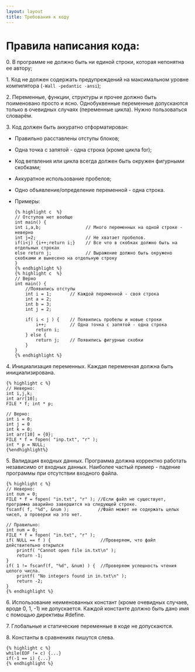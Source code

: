 ```yaml
---
layout: layout
title: Требования к коду
---
```

Правила написания кода:
=======================

0\. В программе не должно быть ни единой строки, которая непонятна ее автору;

1\. Код не должен содержать предупреждений на максимальном уровне компилятора (`-Wall -pedantic -ansi`);

2\. Переменные, функции, структуры и прочее должно быть поименовано просто и ясно.
Однобуквенные переменные допускаются только в очевидных случаях (переменные цикла). Нужно пользоваться словарём.

3\. Код должен быть аккуратно отформатирован:

  - Правильно расставлены отступы блоков;
  - Одна точка с запятой - одна строка (кроме цикла for);
  - Код ветвления или цикла всегда должен быть окружен фигурными скобками;
  - Аккуратное использование пробелов;
  - Одно объявление/определение переменной - одна строка.
  - Примеры:

        {% highlight c  %}
        // Отступов нет вообще
        int main() {
        int i,a,b;                 // Много переменных на одной строке - неверно
        int j=2;                   // Не хватает пробелов.
        if(i<j) {i++;return i;}    // Все что в скобках должно быть на отдельных строках
        else return j;             // Выражение должно быть окружено скобками и вынесено на отдельную строку
        }
        {% endhighlight %}
        {% highlight c  %}
        // Верно
        int main() {
            //Появились отступы
            int i = 1;       // Каждой переменной - своя строка
            int a = 2;
            int b = 3;
            int j = 2;

            if( i < j ) {    // Появились пробелы и новые строки
                i++;         // Одна точка с запятой - одна строка
                return i;
            } else {
                return j;    // Появились фигурные скобки
            }
        }
        {% endhighlight %}

4\. Инициализация переменных. Каждая переменная должна быть инициализирована.

    {% highlight c %}
    // Неверно:
    int i,j,k;
    int arr[10];
    FILE * f; int * p;

    // Верно:
    int i = 0;
    int j = 0
    int k = 0;
    int arr[10] = {0};
    FILE * f = fopen( "inp.txt", "r" );
    int * p = NULL;
    {%endhighlight%}

5\. Валидация входных данных.
    Программа должна корректно работать независимо от входных данных.
    Наиболее частый пример - падение программы при отсутствии входного файла.

    {% highlight c %}
    // Неверно:
    int num = 0;
    FILE * f = fopen( "in.txt", "r" ); //Если файл не существует, программа аварийно завершится на следующей строке.
    fscanf( f, "%d", &num );           //Файл может не содержать целых чисел, а проверки на это нет.

    // Правильно:
    int num = 0;
    FILE * f = fopen( "in.txt", "r" );
    if( NULL == f ) {                   //Проверяем, что файл действительно открылся
        printf( "Cannot open file in.txt\n" );
        return -1;
    }
    if( 1 != fscanf(f, "%d", &num) ) {  //Проверяем успешность чтения целого числа.
        printf( "No integers found in in.txt\n" );
        return -2;
    }
    {% endhighlight %}

6\. Использование неименованных констант (кроме очевидных случаев, вроде 0, 1, -1) не допускается. Каждой константе должно быть дано имя с помощью директивы #define.

7\. Глобальные и статические переменные в коде не допускаются.

8\. Константы в сравнениях пишутся слева.

    {% highlight c %}
    while(EOF != c) {...}
    if(-1 == i) {...}
    {% endhighlight %}
